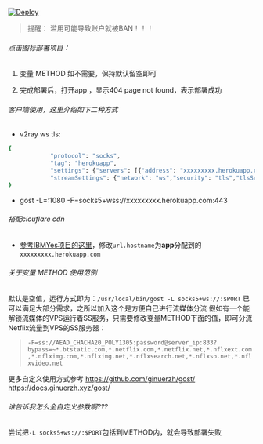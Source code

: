 [![Deploy](https://www.herokucdn.com/deploy/button.png)](https://heroku.com/deploy)  
  
> 提醒： 滥用可能导致账户就被BAN！！！  
  
###### 点击图标部署项目：  
  
1. 变量 METHOD 如不需要，保持默认留空即可
  
2. 完成部署后，打开app ，显示404 page not found，表示部署成功  
  
###### 客户端使用，这里介绍如下二种方式
  
* v2ray ws tls: 
```bash
{
            "protocol": "socks",
            "tag": "herokuapp",
            "settings": {"servers": [{"address": "xxxxxxxxx.herokuapp.com": 443}]},
            "streamSettings": {"network": "ws","security": "tls","tlsSettings": {"allowInsecure": false,"serverName": "xxxxxxxxx.herokuapp.com"},"wsSettings": {"path": "/ws","headers": {"Host": "xxxxxxxxx.herokuapp.com"}}}
}
```
  
* gost -L=:1080 -F=socks5+wss://xxxxxxxxx.herokuapp.com:443
  
###### 搭配clouflare cdn
* [参考IBMYes项目的这里](https://github.com/CCChieh/IBMYes#cloudflare-%E9%AB%98%E9%80%9F%E8%8A%82%E7%82%B9%E4%B8%AD%E8%BD%AC)，修改`url.hostname`为**app**分配到的`xxxxxxxxx.herokuapp.com`
  
###### 关于变量 METHOD 使用范例
  默认是空值，运行方式即为：`/usr/local/bin/gost -L socks5+ws://:$PORT` 已可以满足大部分需求，之所以加入这个是方便自己进行流媒体分流
  假如有一个能解锁流媒体的VPS运行着SS服务，只需要修改变量METHOD下面的值，即可分流Netflix流量到VPS的SS服务器：
  > `-F=ss://AEAD_CHACHA20_POLY1305:password@server_ip:833?bypass=~*.btstatic.com,*.netflix.com,*.netflix.net,*.nflxext.com,*.nflximg.com,*.nflximg.net,*.nflxsearch.net,*.nflxso.net,*.nflxvideo.net`
   
  更多自定义使用方式参考 https://github.com/ginuerzh/gost/ https://docs.ginuerzh.xyz/gost/  
  
###### 谁告诉我怎么全自定义参数啊??? 
  尝试把`-L socks5+ws://:$PORT`包括到METHOD内，就会导致部署失败
